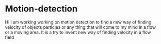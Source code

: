 # Motion-detection
Hi I am working working on motion detection to find a new way of finding velocity of objects particles or any thing that will come to my mind in a flow or a moving area. It is a try to invent new way of finding velocity in a flow field

